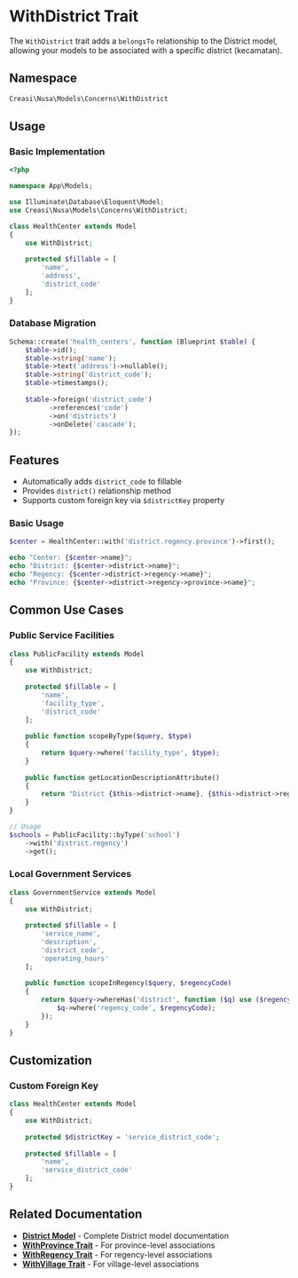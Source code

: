 # WithDistrict Trait

The `WithDistrict` trait adds a `belongsTo` relationship to the District model, allowing your models to be associated with a specific district (kecamatan).

## Namespace

```php
Creasi\Nusa\Models\Concerns\WithDistrict
```

## Usage

### Basic Implementation

```php
<?php

namespace App\Models;

use Illuminate\Database\Eloquent\Model;
use Creasi\Nusa\Models\Concerns\WithDistrict;

class HealthCenter extends Model
{
    use WithDistrict;
    
    protected $fillable = [
        'name',
        'address',
        'district_code'
    ];
}
```

### Database Migration

```php
Schema::create('health_centers', function (Blueprint $table) {
    $table->id();
    $table->string('name');
    $table->text('address')->nullable();
    $table->string('district_code');
    $table->timestamps();
    
    $table->foreign('district_code')
          ->references('code')
          ->on('districts')
          ->onDelete('cascade');
});
```

## Features

- Automatically adds `district_code` to fillable
- Provides `district()` relationship method
- Supports custom foreign key via `$districtKey` property

### Basic Usage

```php
$center = HealthCenter::with('district.regency.province')->first();

echo "Center: {$center->name}";
echo "District: {$center->district->name}";
echo "Regency: {$center->district->regency->name}";
echo "Province: {$center->district->regency->province->name}";
```

## Common Use Cases

### Public Service Facilities

```php
class PublicFacility extends Model
{
    use WithDistrict;
    
    protected $fillable = [
        'name',
        'facility_type',
        'district_code'
    ];
    
    public function scopeByType($query, $type)
    {
        return $query->where('facility_type', $type);
    }
    
    public function getLocationDescriptionAttribute()
    {
        return "District {$this->district->name}, {$this->district->regency->name}";
    }
}

// Usage
$schools = PublicFacility::byType('school')
    ->with('district.regency')
    ->get();
```

### Local Government Services

```php
class GovernmentService extends Model
{
    use WithDistrict;
    
    protected $fillable = [
        'service_name',
        'description',
        'district_code',
        'operating_hours'
    ];
    
    public function scopeInRegency($query, $regencyCode)
    {
        return $query->whereHas('district', function ($q) use ($regencyCode) {
            $q->where('regency_code', $regencyCode);
        });
    }
}
```

## Customization

### Custom Foreign Key

```php
class HealthCenter extends Model
{
    use WithDistrict;
    
    protected $districtKey = 'service_district_code';
    
    protected $fillable = [
        'name',
        'service_district_code'
    ];
}
```

## Related Documentation

- **[District Model](/api/models/district)** - Complete District model documentation
- **[WithProvince Trait](/api/concerns/with-province)** - For province-level associations
- **[WithRegency Trait](/api/concerns/with-regency)** - For regency-level associations
- **[WithVillage Trait](/api/concerns/with-village)** - For village-level associations
